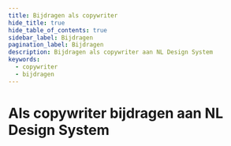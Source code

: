 ```yaml
---
title: Bijdragen als copywriter
hide_title: true
hide_table_of_contents: true
sidebar_label: Bijdragen
pagination_label: Bijdragen
description: Bijdragen als copywriter aan NL Design System
keywords:
  - copywriter
  - bijdragen
---
```


# Als copywriter bijdragen aan NL Design System
